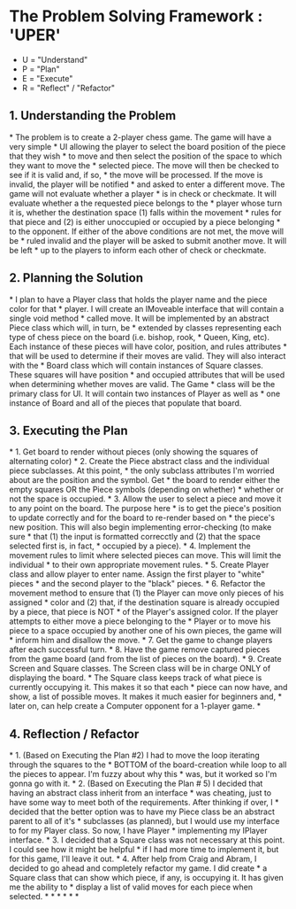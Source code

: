 <h1>The Problem Solving Framework : 'UPER'</h1>

* U = "Understand"
* P = "Plan"
* E = "Execute"
* R = "Reflect" / "Refactor"

<h2>1. Understanding the Problem</h2>
* The problem is to create a 2-player chess game.  The game will have a very simple
* UI allowing the player to select the board position of the piece that they wish
* to move and then select the position of the space to which they want to move the
* selected piece.  The move will then be checked to see if it is valid and, if so, 
* the move will be processed.  If the move is invalid, the player will be notified
* and asked to enter a different move.  The game will not evaluate whether a player
* is in check or checkmate.  It will evaluate whether a the requested piece belongs to the
* player whose turn it is, whether the destination space (1) falls within the movement
* rules for that piece and (2) is either unoccupied or occupied by a piece belonging 
* to the opponent.  If either of the above conditions are not met, the move will be 
* ruled invalid and the player will be asked to submit another move.  It will be left
* up to the players to inform each other of check or checkmate.
<h2>
    2. Planning the Solution
</h2>
* I plan to have a Player class that holds the player name and the piece color for that
* player.  I will create an IMoveable interface that will contain a single void method
* called move.  It will be implemented by an abstract Piece class which will, in turn, be
* extended by classes representing each type of chess piece on the board (i.e. bishop, rook, 
* Queen, King, etc).  Each instance of these pieces will have color, position, and rules attributes
* that will be used to determine if their moves are valid.  They will also interact with the
* Board class which will contain instances of Square classes.  These squares will have position
* and occupied attributes that will be used when determining whether moves are valid.  The Game
* class will be the primary class for UI.  It will contain two instances of Player as well as
* one instance of Board and all of the pieces that populate that board.
<h2>
    3. Executing the Plan
</h2>
* 1.  Get board to render without pieces (only showing the squares of alternating color)
* 2.  Create the Piece abstract class and the individual piece subclasses.  At this point, 
*     the only subclass attributes I'm worried about are the position and the symbol.  Get
*     the board to render either the empty squares OR the Piece symbols (depending on whether)
*     whether or not the space is occupied.
* 3.  Allow the user to select a piece and move it to any point on the board.  The purpose here
*     is to get the piece's position to update correctly and for the board to re-render based on
*     the piece's new position.  This will also begin implementing error-checking (to make sure 
*     that (1) the input is formatted correcctly and (2) that the space selected first is, in fact,
*     occupied by a piece).
* 4.  Implement the movement rules to limit where selected pieces can move.  This will limit the individual
*     to their own appropriate movement rules.
* 5.  Create Player class and allow player to enter name.  Assign the first player to "white" pieces
*     and the second player to the "black" pieces.
* 6.  Refactor the movement method to ensure that (1) the Player can move only pieces of his assigned
*     color and (2) that, if the destination square is already occupied by a piece, that piece is NOT
*     of the Player's assigned color.  If the player attempts to either move a piece belonging to the
*     Player or to move his piece to a space occupied by another one of his own pieces, the game will
*     inform him and disallow the move.
* 7.  Get the game to change players after each successful turn.
* 8.  Have the game remove captured pieces from the game board (and from the list of pieces on the board).
* 9.  Create Screen and Square classes.  The Screen class will be in charge ONLY of displaying the board.
*     The Square class keeps track of what piece is currently occupying it.  This makes it so that each
*     piece can now have, and show, a list of possible moves.  It makes it much easier for beginners and,
*     later on, can help create a Computer opponent for a 1-player game.
*
<h2>
    4. Reflection / Refactor
</h2>
* 1.  (Based on Executing the Plan #2) I had to move the loop iterating through the squares to the 
*     BOTTOM of the board-creation while loop to all the pieces to appear.  I'm fuzzy about why this
*     was, but it worked so I'm gonna go with it.
* 2.  (Based on Executing the Plan # 5) I decided that having an abstract class inherit from an interface
*     was cheating, just to have some way to meet both of the requirements.  After thinking if over, I 
*     decided that the better option was to have my Piece class be an abstract parent to all of it's 
*     subclasses (as planned), but I would use my interface to for my Player class.  So now, I have Player
*     implementing my IPlayer interface.
* 3.  I decided that a Square class was not necessary at this point.  I could see how it might be helpful
*     if I had more time to implement it, but for this game, I'll leave it out.
* 4.  After help from Craig and Abram, I decided to go ahead and completely refactor my game.  I did create
*     a Square class that can show which piece, if any, is occupying it.  It has given me the ability to 
*     display a list of valid moves for each piece when selected.
*
*
*
*
*
*